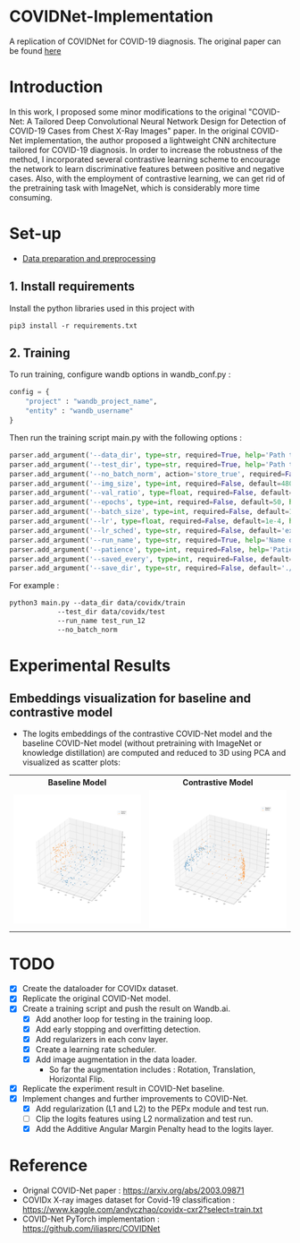 # COVIDNet-Implementation
A replication of COVIDNet for COVID-19 diagnosis.
The original paper can be found [here](https://arxiv.org/abs/2003.09871)

# Introduction
In this work, I proposed some minor modifications to the original "COVID-Net: A Tailored Deep Convolutional Neural
Network Design for Detection of COVID-19 Cases from Chest X-Ray Images" paper. In the original COVID-Net
implementation, the author proposed a lightweight CNN architecture tailored for COVID-19 diagnosis. In order to
increase the robustness of the method, I incorporated several contrastive learning scheme to encourage the network
to learn discriminative features between positive and negative cases. Also, with the employment of contrastive learning,
we can get rid of the pretraining task with ImageNet, which is considerably more time consuming.

# Set-up

- [Data preparation and preprocessing](https://github.com/hieubkvn123/COVIDNet-Implementation/tree/main/data)

## 1. Install requirements
Install the python libraries used in this project with
```
pip3 install -r requirements.txt
```

## 2. Training
To run training, configure wandb options in wandb\_conf.py :
```python
config = {
    "project" : "wandb_project_name",
    "entity" : "wandb_username"
}
```

Then run the training script main.py with the following options :
```python
parser.add_argument('--data_dir', type=str, required=True, help='Path to the dataset folder with sub-folders for each class')
parser.add_argument('--test_dir', type=str, required=True, help='Path to the testing dataset folder with sub-folders for each class')
parser.add_argument('--no_batch_norm', action='store_true', required=False, help='Whether to apply batch normalization on Pepx modules')
parser.add_argument('--img_size', type=int, required=False, default=480, help='Default image size of the dataset')
parser.add_argument('--val_ratio', type=float, required=False, default=0.2, help='Ratio of data for validation')
parser.add_argument('--epochs', type=int, required=False, default=50, help='Number of training iterations')
parser.add_argument('--batch_size', type=int, required=False, default=16, help='Number of instances per batch')
parser.add_argument('--lr', type=float, required=False, default=1e-4, help='Learning rate')
parser.add_argument('--lr_sched', type=str, required=False, default='exp', choices=['exp', 'lin'], help='Types of learning rate scheduler. "exp" for exponential decay, "lin" for linear decay')
parser.add_argument('--run_name', type=str, required=True, help='Name of the wandb run')
parser.add_argument('--patience', type=int, required=False, help='Patience for early stopping')
parser.add_argument('--saved_every', type=int, required=False, default=5, help='Number of steps to save model weights once every time')
parser.add_argument('--save_dir', type=str, required=False, default='./checkpoints', help='Name of checkpoint folder')
```

For example :
```
python3 main.py --data_dir data/covidx/train 
			--test_dir data/covidx/test 
			--run_name test_run_12 
			--no_batch_norm
```

# Experimental Results
## Embeddings visualization for baseline and contrastive model
- The logits embeddings of the contrastive COVID-Net model and the baseline COVID-Net model (without pretraining with 
ImageNet or knowledge distillation) are computed and reduced to 3D using PCA and visualized as scatter plots:
<table>
<tr>
<th>Baseline Model</th>
<th>Contrastive Model</th>
</tr>

<tr>
<td>
<img src="media/embedding_baseline_model.png"/>
</td>
<td>
<img src="media/embedding_contrastive_model.png"/>
</td>
</tr>
</table>


# TODO
- [x] Create the dataloader for COVIDx dataset.
- [x] Replicate the original COVID-Net model.
- [x] Create a training script and push the result on Wandb.ai.
	- [x] Add another loop for testing in the training loop.
	- [x] Add early stopping and overfitting detection.
	- [x] Add regularizers in each conv layer.
	- [x] Create a learning rate scheduler.
	- [x] Add image augmentation in the data loader.
		- So far the augmentation includes : Rotation, Translation, Horizontal Flip.
- [x] Replicate the experiment result in COVID-Net baseline.
- [x] Implement changes and further improvements to COVID-Net.
	- [x] Add regularization (L1 and L2) to the PEPx module and test run.
	- [ ] Clip the logits features using L2 normalization and test run.
	- [x] Add the Additive Angular Margin Penalty head to the logits layer.

# Reference
- Orignal COVID-Net paper : https://arxiv.org/abs/2003.09871
- COVIDx X-ray images dataset for Covid-19 classification : https://www.kaggle.com/andyczhao/covidx-cxr2?select=train.txt
- COVID-Net PyTorch implementation : https://github.com/iliasprc/COVIDNet
